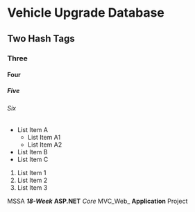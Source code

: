 # Vehicle Upgrade Database
## Two Hash Tags
### Three
#### Four
##### Five
###### Six

* List Item A
  * List Item A1
  * List Item A2
* List Item B
* List Item C

1. List Item 1
1. List Item 2
1. List Item 3

MSSA *__18-Week__* __ASP.NET__ *Core* MVC_Web_ **Application** Project 
